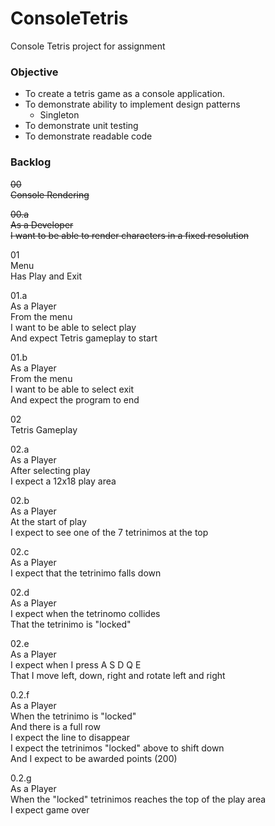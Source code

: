 # ConsoleTetris
Console Tetris project for assignment

### Objective
- To create a tetris game as a console application.
- To demonstrate ability to implement design patterns
  - Singleton
- To demonstrate unit testing
- To demonstrate readable code



### Backlog

<del>00\
Console Rendering

<del>00.a\
As a Developer\
I want to be able to render characters in a fixed resolution


01\
Menu\
Has Play and Exit

01.a\
As a Player\
From the menu\
I want to be able to select play\
And expect Tetris gameplay to start

01.b\
As a Player\
From the menu\
I want to be able to select exit\
And expect the program to end

02\
Tetris Gameplay

02.a\
As a Player\
After selecting play\
I expect a 12x18 play area

02.b\
As a Player\
At the start of play\
I expect to see one of the 7 tetrinimos at the top

02.c\
As a Player\
I expect that the tetrinimo falls down

02.d\
As a Player\
I expect when the tetrinomo collides\
That the tetrinimo is "locked"

02.e\
As a Player\
I expect when I press A S D Q E\
That I move left, down, right and rotate left and right

0.2.f\
As a Player\
When the tetrinimo is "locked"\
And there is a full row\
I expect the line to disappear\
I expect the tetrinimos "locked" above to shift down\
And I expect to be awarded points (200)

0.2.g\
As a Player\
When the "locked" tetrinimos reaches the top of the play area\
I expect game over